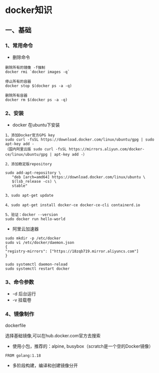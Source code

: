 # docker知识

## 一、基础

### 1、常用命令

+ 删除命令  

```text
删除所有的镜像 -f强制
docker rmi `docker images -q`

停止所有的容器
docker stop $(docker ps -a -q)

删除所有容器
docker rm $(docker ps -a -q)

```

### 2、安装
+ docker 在ubuntu下安装
```text
1、添加Docker官方GPG key
sudo curl -fsSL https://download.docker.com/linux/ubuntu/gpg | sudo apt-key add -
（国内阿里云版 sudo curl -fsSL https://mirrors.aliyun.com/docker-ce/linux/ubuntu/gpg | apt-key add -）

2、添加稳定版repository

sudo add-apt-repository \
   "deb [arch=amd64] https://download.docker.com/linux/ubuntu \
   $(lsb_release -cs) \
   stable"

3、sudo apt-get update

4、sudo apt-get install docker-ce docker-ce-cli containerd.io

5、验证：docker --version
sudo docker run hello-world

```

+ 阿里云加速器
```text
sudo mkdir -p /etc/docker
sudo vi /etc/docker/daemon.json
{
"registry-mirrors": ["https://18zqb719.mirror.aliyuncs.com"]
}

sudo systemctl daemon-reload
sudo systemctl restart docker
```

### 3、命令参数
+ -d 后台运行
+ -v 挂载卷

### 4、镜像制作
dockerfile

选择基础镜像,可以在hub.docker.com官方去搜索  
+ 使用小包，推荐的：alpine, busybox（scratch是一个空的Docker镜像）  
```text
FROM golang:1.18
```

+ 多阶段构建，编译和创建镜像分开

